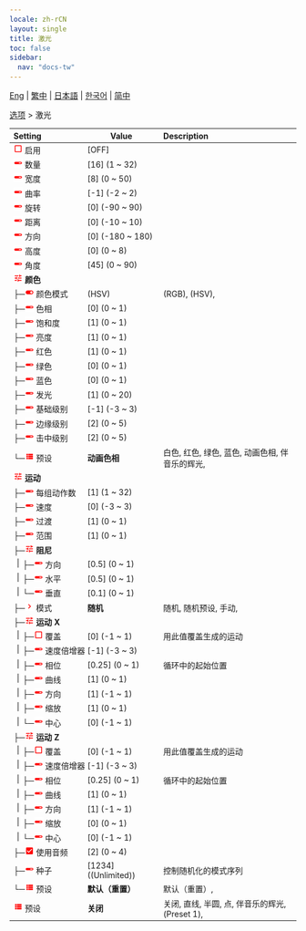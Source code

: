 ```yaml
---
locale: zh-rCN
layout: single
title: 激光
toc: false
sidebar:
  nav: "docs-tw"
---
```

[Eng](/dancexr/menu/2025.4/stage/laser) | [繁中](/tw/dancexr/menu/2025.4/stage/laser) | [日本語](/jp/dancexr/menu/2025.4/stage/laser) | [한국어](/kr/dancexr/menu/2025.4/stage/laser) | [简中](/zh/dancexr/menu/2025.4/stage/laser)

[选项](../menu#选项) > 激光



| Setting | Value | Description |
| :--- | --- | :--- |
|<nobr><img src="/images/icon/ic_check_off.png" alt="check off icon"/> 启用</nobr>| [OFF] | 
|<nobr><img src="/images/icon/ic_slider.png" alt="slider icon"/> 数量</nobr>| [16] (1 ~ 32) | 
|<nobr><img src="/images/icon/ic_slider.png" alt="slider icon"/> 宽度</nobr>| [8] (0 ~ 50) | 
|<nobr><img src="/images/icon/ic_slider.png" alt="slider icon"/> 曲率</nobr>| [-1] (-2 ~ 2) | 
|<nobr><img src="/images/icon/ic_slider.png" alt="slider icon"/> 旋转</nobr>| [0] (-90 ~ 90) | 
|<nobr><img src="/images/icon/ic_slider.png" alt="slider icon"/> 距离</nobr>| [0] (-10 ~ 10) | 
|<nobr><img src="/images/icon/ic_slider.png" alt="slider icon"/> 方向</nobr>| [0] (-180 ~ 180) | 
|<nobr><img src="/images/icon/ic_slider.png" alt="slider icon"/> 高度</nobr>| [0] (0 ~ 8) | 
|<nobr><img src="/images/icon/ic_slider.png" alt="slider icon"/> 角度</nobr>| [45] (0 ~ 90) | 
|<nobr><img src="/images/icon/ic_tune.png" alt="tune icon"/> <b>颜色</b></nobr>| | 
|<nobr>├─<img src="/images/icon/ic_toggle_on.png" alt="toggle on icon"/> 颜色模式</nobr>| (HSV) | (RGB), (HSV), 
|<nobr>├─<img src="/images/icon/ic_slider.png" alt="slider icon"/> 色相</nobr>| [0] (0 ~ 1) | 
|<nobr>├─<img src="/images/icon/ic_slider.png" alt="slider icon"/> 饱和度</nobr>| [1] (0 ~ 1) | 
|<nobr>├─<img src="/images/icon/ic_slider.png" alt="slider icon"/> 亮度</nobr>| [1] (0 ~ 1) | 
|<nobr>├─<img src="/images/icon/ic_slider.png" alt="slider icon"/> 红色</nobr>| [1] (0 ~ 1) | 
|<nobr>├─<img src="/images/icon/ic_slider.png" alt="slider icon"/> 绿色</nobr>| [0] (0 ~ 1) | 
|<nobr>├─<img src="/images/icon/ic_slider.png" alt="slider icon"/> 蓝色</nobr>| [0] (0 ~ 1) | 
|<nobr>├─<img src="/images/icon/ic_slider.png" alt="slider icon"/> 发光</nobr>| [1] (0 ~ 20) | 
|<nobr>├─<img src="/images/icon/ic_slider.png" alt="slider icon"/> 基础级别</nobr>| [-1] (-3 ~ 3) | 
|<nobr>├─<img src="/images/icon/ic_slider.png" alt="slider icon"/> 边缘级别</nobr>| [2] (0 ~ 5) | 
|<nobr>├─<img src="/images/icon/ic_slider.png" alt="slider icon"/> 击中级别</nobr>| [2] (0 ~ 5) | 
|<nobr>└─<img src="/images/icon/ic_list.png" alt="list icon"/> 预设</nobr>| **动画色相** | 白色, 红色, 绿色, 蓝色, 动画色相, 伴音乐的辉光,  |
|<nobr><img src="/images/icon/ic_tune.png" alt="tune icon"/> <b>运动</b></nobr>| | 
|<nobr>├─<img src="/images/icon/ic_slider.png" alt="slider icon"/> 每组动作数</nobr>| [1] (1 ~ 32) | 
|<nobr>├─<img src="/images/icon/ic_slider.png" alt="slider icon"/> 速度</nobr>| [0] (-3 ~ 3) | 
|<nobr>├─<img src="/images/icon/ic_slider.png" alt="slider icon"/> 过渡</nobr>| [1] (0 ~ 1) | 
|<nobr>├─<img src="/images/icon/ic_slider.png" alt="slider icon"/> 范围</nobr>| [1] (0 ~ 1) | 
|<nobr>├─<img src="/images/icon/ic_tune.png" alt="tune icon"/> <b>阻尼</b></nobr>| | 
|<nobr><img src="/images/icon/ic_line_v.png"/>├─<img src="/images/icon/ic_slider.png" alt="slider icon"/> 方向</nobr>| [0.5] (0 ~ 1) | 
|<nobr><img src="/images/icon/ic_line_v.png"/>├─<img src="/images/icon/ic_slider.png" alt="slider icon"/> 水平</nobr>| [0.5] (0 ~ 1) | 
|<nobr><img src="/images/icon/ic_line_v.png"/>└─<img src="/images/icon/ic_slider.png" alt="slider icon"/> 垂直</nobr>| [0.1] (0 ~ 1) | 
|<nobr>├─<img src="/images/icon/ic_chevron.png" alt="chevron icon"/> 模式</nobr>| **随机** | 随机, 随机预设, 手动,  |
|<nobr>├─<img src="/images/icon/ic_tune.png" alt="tune icon"/> <b>运动 X</b></nobr>| | 
|<nobr><img src="/images/icon/ic_line_v.png"/>├─<img src="/images/icon/ic_check_off.png" alt="check off icon"/> 覆盖</nobr>| [0] (-1 ~ 1) | 用此值覆盖生成的运动
|<nobr><img src="/images/icon/ic_line_v.png"/>├─<img src="/images/icon/ic_slider.png" alt="slider icon"/> 速度倍增器</nobr>| [-1] (-3 ~ 3) | 
|<nobr><img src="/images/icon/ic_line_v.png"/>├─<img src="/images/icon/ic_slider.png" alt="slider icon"/> 相位</nobr>| [0.25] (0 ~ 1) | 循环中的起始位置
|<nobr><img src="/images/icon/ic_line_v.png"/>├─<img src="/images/icon/ic_slider.png" alt="slider icon"/> 曲线</nobr>| [1] (0 ~ 1) | 
|<nobr><img src="/images/icon/ic_line_v.png"/>├─<img src="/images/icon/ic_slider.png" alt="slider icon"/> 方向</nobr>| [1] (-1 ~ 1) | 
|<nobr><img src="/images/icon/ic_line_v.png"/>├─<img src="/images/icon/ic_slider.png" alt="slider icon"/> 缩放</nobr>| [1] (0 ~ 1) | 
|<nobr><img src="/images/icon/ic_line_v.png"/>└─<img src="/images/icon/ic_slider.png" alt="slider icon"/> 中心</nobr>| [0] (-1 ~ 1) | 
|<nobr>├─<img src="/images/icon/ic_tune.png" alt="tune icon"/> <b>运动 Z</b></nobr>| | 
|<nobr><img src="/images/icon/ic_line_v.png"/>├─<img src="/images/icon/ic_check_off.png" alt="check off icon"/> 覆盖</nobr>| [0] (-1 ~ 1) | 用此值覆盖生成的运动
|<nobr><img src="/images/icon/ic_line_v.png"/>├─<img src="/images/icon/ic_slider.png" alt="slider icon"/> 速度倍增器</nobr>| [-1] (-3 ~ 3) | 
|<nobr><img src="/images/icon/ic_line_v.png"/>├─<img src="/images/icon/ic_slider.png" alt="slider icon"/> 相位</nobr>| [0.25] (0 ~ 1) | 循环中的起始位置
|<nobr><img src="/images/icon/ic_line_v.png"/>├─<img src="/images/icon/ic_slider.png" alt="slider icon"/> 曲线</nobr>| [1] (0 ~ 1) | 
|<nobr><img src="/images/icon/ic_line_v.png"/>├─<img src="/images/icon/ic_slider.png" alt="slider icon"/> 方向</nobr>| [1] (-1 ~ 1) | 
|<nobr><img src="/images/icon/ic_line_v.png"/>├─<img src="/images/icon/ic_slider.png" alt="slider icon"/> 缩放</nobr>| [0] (0 ~ 1) | 
|<nobr><img src="/images/icon/ic_line_v.png"/>└─<img src="/images/icon/ic_slider.png" alt="slider icon"/> 中心</nobr>| [0] (-1 ~ 1) | 
|<nobr>├─<img src="/images/icon/ic_check_on.png" alt="check on icon"/> 使用音频</nobr>| [2] (0 ~ 4) | 
|<nobr>├─<img src="/images/icon/ic_slider.png" alt="slider icon"/> 种子</nobr>| [1234] ((Unlimited)) | 控制随机化的模式序列
|<nobr>└─<img src="/images/icon/ic_list.png" alt="list icon"/> 预设</nobr>| **默认（重置）** | 默认（重置）,  |
|<nobr><img src="/images/icon/ic_list.png" alt="list icon"/> 预设</nobr>| **关闭** | 关闭, 直线, 半圆, 点, 伴音乐的辉光, (Preset 1),  |
